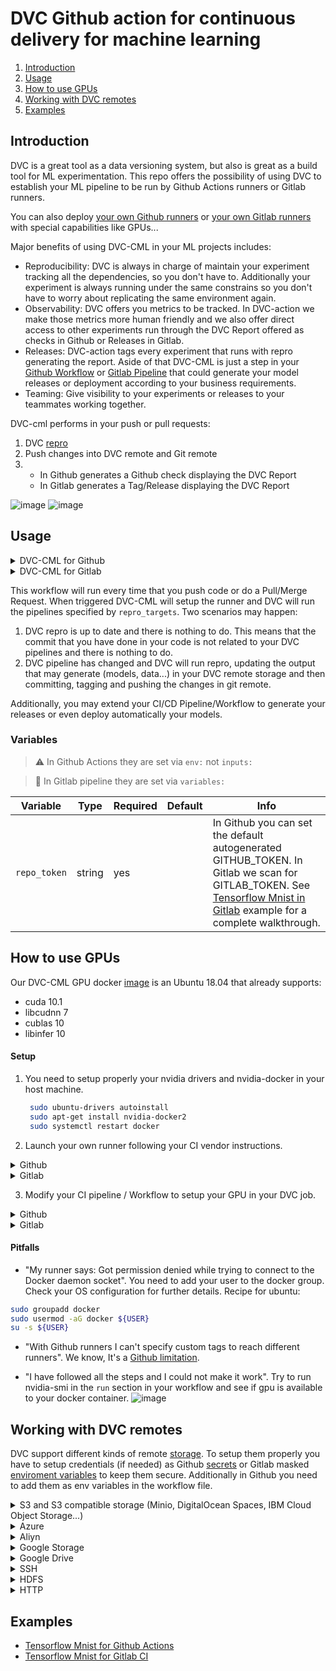 # DVC Github action for continuous delivery for machine learning

1. [Introduction](#introduction)
2. [Usage](#usage)
3. [How to use GPUs](#how-to-use-gpus)
4. [Working with DVC remotes](#working-with-dvc-remotes)
5. [Examples](#examples)

## Introduction

DVC is a great tool as a data versioning system, but also is great as a build
tool for ML experimentation. This repo offers the possibility of using DVC to
establish your ML pipeline to be run by Github Actions runners or Gitlab
runners.

You can also deploy
[your own Github runners](https://help.github.com/en/actions/hosting-your-own-runners)
or [your own Gitlab runners](https://docs.gitlab.com/runner/) with special
capabilities like GPUs...

Major benefits of using DVC-CML in your ML projects includes:

- Reproducibility: DVC is always in charge of maintain your experiment tracking
  all the dependencies, so you don't have to. Additionally your experiment is
  always running under the same constrains so you don't have to worry about
  replicating the same environment again.
- Observability: DVC offers you metrics to be tracked. In DVC-action we make
  those metrics more human friendly and we also offer direct access to other
  experiments run through the DVC Report offered as checks in Github or Releases
  in Gitlab.
- Releases: DVC-action tags every experiment that runs with repro generating the
  report. Aside of that DVC-CML is just a step in your
  [Github Workflow](https://help.github.com/en/actions/getting-started-with-github-actions/core-concepts-for-github-actions#workflow)
  or [Gitlab Pipeline](https://docs.gitlab.com/ee/ci/quick_start/) that could
  generate your model releases or deployment according to your business
  requirements.
- Teaming: Give visibility to your experiments or releases to your teammates
  working together.

DVC-cml performs in your push or pull requests:

1.  DVC [repro](https://dvc.org/doc/command-reference/repro)
2.  Push changes into DVC remote and Git remote
3.  - In Github generates a Github check displaying the DVC Report
    - In Gitlab generates a Tag/Release displaying the DVC Report

![image](https://user-images.githubusercontent.com/414967/75673142-854ad800-5c82-11ea-97f4-256beca83754.png)
![image](https://user-images.githubusercontent.com/414967/75673087-677d7300-5c82-11ea-8ccb-be6a4f81eb5d.png)

## Usage

<details>
<summary>DVC-CML for Github</summary>

> :eyes: Knowledge of [Github Actions](https://help.github.com/en/actions) and
> [DVC pipeline](https://dvc.org/doc/get-started/pipeline) is very useful for a
> fully comprehension.

Example of a simple DVC-CML workflow:

> :eyes: Note the use of the container

```yaml
name: your-workflow-name

on: [push]

jobs:
  run:
    runs-on: [ubuntu-latest]
    container: docker://dvcorg/dvc-cml:latest

    steps:
      - uses: actions/checkout@v2

      - name: dvc_cml_run
      env:
        AWS_ACCESS_KEY_ID: ${{ secrets.AWS_ACCESS_KEY_ID }}
        AWS_SECRET_ACCESS_KEY: ${{ secrets.AWS_SECRET_ACCESS_KEY }}
        repo_token: ${{ secrets.GITHUB_TOKEN }}
      run: |
        # Install your project dependencies.
        # An example for Python3:
        apt-get install -y python3 python3-pip
        pip3 install --upgrade pip
        update-alternatives --install /usr/bin/python python $(which python3) 10
        update-alternatives --install /usr/bin/pip pip $(which pip3) 10
        test -f requirements.txt && pip3 install -r requirements.txt

        # needed to be able to do dvc metrics and dvc diff
        git fetch --prune --unshallow

        # -f is needed
        dvc pull -f
        dvc repro
        dvc push

        BASELINE=origin/master
        echo "# CML report" >> report.md
        dvc metrics diff --show-json "$BASELINE" | cml-metrics >> report.md
        dvc diff --show-json "$BASELINE" | cml-files >> report.md

        cml-send-comment -p report.md
        cml-send-github-check -p report.md
```

</details>

<details>
<summary>DVC-CML for Gitlab</summary>

> :eyes: Knowledge of
> [Gitlab CI/CD Pipeline](https://docs.gitlab.com/ee/ci/quick_start/) and
> [DVC pipeline](https://dvc.org/doc/get-started/pipeline) is very useful for a
> fully comprehension.

Example of a simple DVC-CML workflow in Gitlab:

> :eyes: Some required environment variables like remote credentials and
> GITLAB_TOKEN are set as CI/CD environment variables in Gitlab's UI

> :warning: `tag_prefix` should be set in order to have DVC Reports, i.e. dvc\_
> . This will generate tags in your repo with the report as release notes
> ![image](https://user-images.githubusercontent.com/414967/77463321-b93e9680-6e05-11ea-99bc-bf44f7bdf8d9.png)

```yaml
# .gitlab-ci.yml
stages:
  - dvc_cml_run

dvc:
  stage: dvc_cml_run
  image: dvcorg/dvc-cml:latest

  script:
    -  # Install your project dependencies.
    -  # An example for Python3:
    - apt-get install -y python3 python3-pip
    - pip3 install --upgrade pip
    - update-alternatives --install /usr/bin/python python $(which python3) 10
    - update-alternatives --install /usr/bin/pip pip $(which pip3) 10
    - test -f requirements.txt && pip3 install -r requirements.txt

    -  # needed to be able to do dvc metrics and dvc diff
    - git fetch --prune --unshallow

    -  # -f is needed
    - dvc pull -f
    - dvc repro train.dvc
    - dvc push

    - BASELINE=origin/master
    - echo "# CML report" >> report.md
    - dvc metrics diff --show-json "$BASELINE" | cml-metrics >> report.md
    - dvc diff --show-json "$BASELINE" | cml-files >> report.md
    - cml-send-comment -p report.md
```

</details>

This workflow will run every time that you push code or do a Pull/Merge Request.
When triggered DVC-CML will setup the runner and DVC will run the pipelines
specified by `repro_targets`. Two scenarios may happen:

1. DVC repro is up to date and there is nothing to do. This means that the
   commit that you have done in your code is not related to your DVC pipelines
   and there is nothing to do.
2. DVC pipeline has changed and DVC will run repro, updating the output that may
   generate (models, data...) in your DVC remote storage and then committing,
   tagging and pushing the changes in git remote.

Additionally, you may extend your CI/CD Pipeline/Workflow to generate your
releases or even deploy automatically your models.

### Variables

> :warning: In Github Actions they are set via `env:` not `inputs:`

> :eyes: In Gitlab pipeline they are set via `variables:`

| Variable     | Type   | Required | Default | Info                                                                                                                                                                                                |
| ------------ | ------ | -------- | ------- | --------------------------------------------------------------------------------------------------------------------------------------------------------------------------------------------------- |
| `repo_token` | string | yes      |         | In Github you can set the default autogenerated GITHUB_TOKEN. In Gitlab we scan for GITLAB_TOKEN. See [Tensorflow Mnist in Gitlab](#tensorflow-mnist-in-gitlab) example for a complete walkthrough. |

## How to use GPUs

Our DVC-CML GPU docker
[image](https://hub.docker.com/repository/docker/dvcorg/dvc-cml-gpu) is an
Ubuntu 18.04 that already supports:

- cuda 10.1
- libcudnn 7
- cublas 10
- libinfer 10

#### Setup

1. You need to setup properly your nvidia drivers and nvidia-docker in your host
   machine.
   ```sh
    sudo ubuntu-drivers autoinstall
    sudo apt-get install nvidia-docker2
    sudo systemctl restart docker
   ```
2. Launch your own runner following your CI vendor instructions.

<details>
<summary>Github</summary>

Repo settings -> Actions -> Add Runner button

</details>

<details>
<summary>Gitlab</summary>

Repo settings -> CI/CD -> Runners -> Specific Runners

```sh
# Gitlab self-hosted runner with dvc-cml and GPU
gitlab-runner register \
    --non-interactive \
    --run-untagged="true" \
    --locked="false" \
    --access-level="not_protected" \
    --executor "docker" \
    --docker-runtime "nvidia" \
    --docker-image "dvcorg/dvc-cml-gpu:latest" \
    --url "https://gitlab.com/" \
    --tag-list "dvc-cml" \
    --registration-token "here_goes_your_gitlab_runner_token"

gitlab-runner start
```

</details>

3. Modify your CI pipeline / Workflow to setup your GPU in your DVC job.

<details>
<summary>Github</summary>

```yaml
# Github
dvc:
  runs-on: [self-hosted]
  container:
    image: docker://dvcorg/dvc-cml-gpu:latest
    options: --runtime "nvidia" -e NVIDIA_VISIBLE_DEVICES=all
```

</details>
   
<details>
<summary>Gitlab</summary>

```yaml
# Gitlab
dvc:
 tags:
   - dvc-cml
 stage: dvc_action_run
 image: dvcorg/dvc-cml-gpu:latest

 variables:
   NVIDIA_VISIBLE_DEVICES: all
   ...
```

</details>

#### Pitfalls

- "My runner says: Got permission denied while trying to connect to the Docker
  daemon socket". You need to add your user to the docker group. Check your OS
  configuration for further details. Recipe for ubuntu:

```sh
sudo groupadd docker
sudo usermod -aG docker ${USER}
su -s ${USER}
```

- "With Github runners I can't specify custom tags to reach different runners".
  We know, It's a
  [Github limitation](https://github.com/actions/runner/issues/262).

- "I have followed all the steps and I could not make it work". Try to run
  nvidia-smi in the `run` section in your workflow and see if gpu is available
  to your docker container.
  ![image](https://user-images.githubusercontent.com/414967/77680444-dac98a80-6f8b-11ea-89bf-66e653503934.png)

## Working with DVC remotes

DVC support different kinds of remote
[storage](https://dvc.org/doc/command-reference/remote/add). To setup them
properly you have to setup credentials (if needed) as Github
[secrets](https://help.github.com/es/actions/automating-your-workflow-with-github-actions/creating-and-using-encrypted-secrets)
or Gitlab masked
[enviroment variables](https://docs.gitlab.com/ee/ci/variables/README.html) to
keep them secure. Additionally in Github you need to add them as env variables
in the workflow file.

<details>
  <summary>
  S3 and S3 compatible storage (Minio, DigitalOcean Spaces, IBM Cloud Object Storage...)
  </summary>

```yaml
# Github
env:
  AWS_ACCESS_KEY_ID: ${{ secrets.AWS_ACCESS_KEY_ID }}
  AWS_SECRET_ACCESS_KEY: ${{ secrets.AWS_SECRET_ACCESS_KEY }}
  AWS_SESSION_TOKEN: ${{ secrets.AWS_SESSION_TOKEN }}
```

> :point_right: AWS_SESSION_TOKEN is optional.

</details>

<details>
  <summary>
  Azure
  </summary>

```yaml
env:
  AZURE_STORAGE_CONNECTION_STRING:
    ${{ secrets.AZURE_STORAGE_CONNECTION_STRING }}
  AZURE_STORAGE_CONTAINER_NAME: ${{ secrets.AZURE_STORAGE_CONTAINER_NAME }}
```

</details>

<details>
  <summary>
  Aliyn
  </summary>

```yaml
env:
  OSS_BUCKET: ${{ secrets.OSS_BUCKET }}
  OSS_ACCESS_KEY_ID: ${{ secrets.OSS_ACCESS_KEY_ID }}
  OSS_ACCESS_KEY_SECRET: ${{ secrets.OSS_ACCESS_KEY_SECRET }}
  OSS_ENDPOINT: ${{ secrets.OSS_ENDPOINT }}
```

</details>

<details>
  <summary>
  Google Storage
  </summary>

> :warning: Normally, GOOGLE_APPLICATION_CREDENTIALS points to the path of the
> json file that contains the credentials. However in the action this variable
> CONTAINS the content of the file. Copy that json and add it as a secret.

```yaml
env:
  GOOGLE_APPLICATION_CREDENTIALS: ${{ secrets.GOOGLE_APPLICATION_CREDENTIALS }}
```

</details>

<details>
  <summary>
  Google Drive
  </summary>

> :warning: After configuring your
> [Google Drive credentials](https://dvc.org/doc/command-reference/remote/add)
> you will find a json file at
> `your_project_path/.dvc/tmp/gdrive-user-credentials.json`. Copy that json and
> add it as a secret.

```yaml
env:
  GDRIVE_CREDENTIALS_DATA: ${{ secrets.GDRIVE_CREDENTIALS_DATA }}
```

</details>

<details>
  <summary>
  SSH
  </summary>

> :warning: Not supported yet

</details>

<details>
  <summary>
  HDFS
  </summary>

> :warning: Not supported yet

</details>

<details>
  <summary>
  HTTP
  </summary>

> :warning: Not supported yet

</details>

## Examples

- [Tensorflow Mnist for Github Actions](https://github.com/iterative/dvc-cml/wiki/Tensorflow-Mnist-for-Github-Actions)
- [Tensorflow Mnist for Gitlab CI](https://github.com/iterative/dvc-cml/wiki/Tensorflow-Mnist-for-Gitlab-CI)
